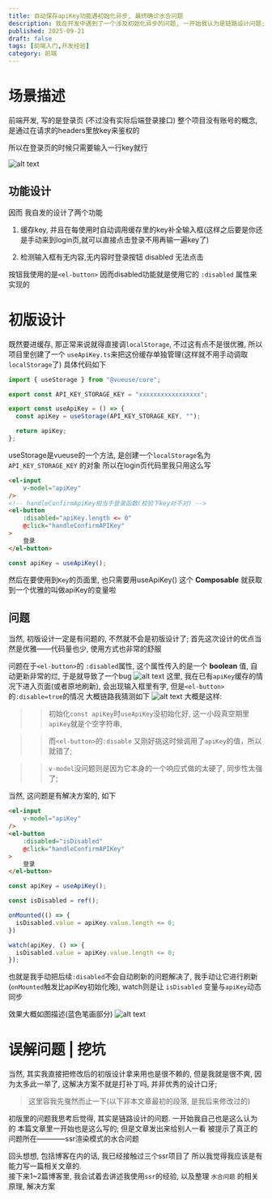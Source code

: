```yaml
---
title: 自动保存apiKey功能遇初始化异步, 最终确诊水合问题
description: 我在开发中遇到了一个涉及初始化异步的问题, 一开始我认为是链路设计问题; 在前辈的点拨下发现应当是SSR的水合问题
published: 2025-09-21
draft: false
tags: [前端入门,开发经验]
category: 前端
---
```

# 场景描述
前端开发, 写的是登录页 (不过没有实际后端登录接口)
整个项目没有账号的概念, 是通过在请求的headers里放key来鉴权的
 
所以在登录页的时候只需要输入一行key就行

![alt text](/source-of-blog/blog-6%20yibuDesign/image-1.png)

## 功能设计
因而 我自发的设计了两个功能

1. 缓存key, 并且在每使用时自动调用缓存里的key补全输入框(这样之后要是你还是手动来到login页,就可以直接点击登录不用再输一遍key了)

2. 检测输入框有无内容,无内容时登录按钮 disabled 无法点击

按钮我使用的是`<el-button>` 因而disabled功能就是使用它的 `:disabled` 属性来实现的

# 初版设计
既然要进缓存, 那正常来说就得直接调`localStorage`, 不过这有点不是很优雅, 所以项目里创建了一个
`useApiKey.ts`来把这份缓存单独管理(这样就不用手动调取`localStorage`了) 具体代码如下
```ts
import { useStorage } from "@vueuse/core";

export const API_KEY_STORAGE_KEY = "xxxxxxxxxxxxxxxxx";

export const useApiKey = () => {
  const apiKey = useStorage(API_KEY_STORAGE_KEY, "");

  return apiKey;
};
```
useStorage是vueuse的一个方法, 是创建一个`localStorage`名为 `API_KEY_STORAGE_KEY` 的对象
所以在login页代码里我只用这么写
```html
<el-input
    v-model="apiKey"
/>
<!-- handleConfirmApiKey相当于登录函数(校验下key对不对) -->
<el-button
    :disabled="apiKey.length <= 0"
    @click="handleConfirmAPIKey"
>
    登录
</el-button>
```
```ts
const apiKey = useApiKey();
```
然后在要使用到`Key`的页面里, 也只需要用useApiKey() 这个 **Composable** 就获取到一个优雅的叫做apiKey的变量啦

## 问题
当然, 初版设计一定是有问题的, 不然就不会是初版设计了; 首先这次设计的优点当然是优雅——代码量也少, 使用方式也非常的舒服

问题在于`<el-button>`的 `:disabled`属性, 这个属性传入的是一个 **boolean** 值, 自动更新非常的烂, 于是就导致了一个bug
![alt text](/source-of-blog/blog-6%20yibuDesign/image-2.png)
这里, 我在已有`apiKey`缓存的情况下进入页面(或者原地刷新), 会出现输入框里有字, 但是`<el-button>`的`:disable=true`的情况
大概链路我猜测如下
![alt text](/source-of-blog/blog-6%20yibuDesign/image.png)
大概是这样:
>> 初始化`const apiKey`时`useApiKey`没初始化好, 这一小段真空期里`apiKey`就是个空字符串,

>> 而`<el-button>`的`:disable` 又刚好挑这时候调用了`apiKey`的值，所以就错了;

>> `v-model`没问题则是因为它本身的一个响应式做的太硬了, 同步性太强了;

当然, 这问题是有解决方案的, 如下
```html
<el-input
    v-model="apiKey"
/>
<el-button
    :disabled="isDisabled"
    @click="handleConfirmAPIKey"
>
    登录
</el-button>
```
```ts
const apiKey = useApiKey();

const isDisabled = ref();

onMounted(() => {
  isDisabled.value = apiKey.value.length <= 0;
})

watch(apiKey, () => {
  isDisabled.value = apiKey.value.length <= 0;
});
```

也就是我手动把后续`:disabled`不会自动刷新的问题解决了, 我手动让它进行刷新(`onMounted`触发比apiKey初始化晚),
watch则是让 `isDisabled` 变量与`apiKey`动态同步

效果大概如图描述(蓝色笔画部分)
![alt text](/source-of-blog/blog-6%20yibuDesign/image-3.png)

# 误解问题 | 挖坑
当然, 其实我直接把修改后的初版设计拿来用也是很不赖的, 但是我就是很不爽, 因为太多此一举了, 这解决方案不就是打补丁吗, 并非优秀的设计口牙;

> 这里容我先戛然而止一下(以下非本文章最初的段落, 是我后来修改过的)

初版里的问题我思考后觉得, 其实是链路设计的问题. 一开始我自己也是这么认为的 本篇文章里一开始也是这么写的; 但是文章发出来给别人一看 
被提示了真正的问题所在————ssr渲染模式的水合问题

回头想想, 包括博客在内的话, 我已经接触过三个ssr项目了 所以我觉得我应该是有能力写一篇相关文章的.  
接下来1~2篇博客里, 我会试着去讲述我使用`ssr`的经验, 以及整理 `水合问题` 的相关原理, 解决方案